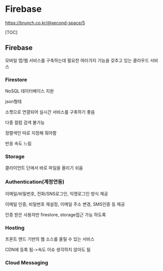 # Firebase

https://brunch.co.kr/@second-space/5

[TOC]

## Firebase

모바일 앱/웹 서비스를 구축하는데 필요한 여러가지 기능을 갖추고 있는 클라우드 서비스



### Firestore

NoSQL 데이터베이스 지원

json형태

소켓으로 연결되어 실시간 서비스를 구축하기 좋음

다중 컬럼 검색 불가능

정렬색인 따로 지정해 줘야함

반응 속도 느림



### Storage

클라이언트 단에서 바로 파일을 올리기 쉬움



### Authentication(계정연동)

이메일/비밀번호, 전화/SNS로그인, 익명로그인 방식 제공

이메일 인증, 비밀번호 재설정, 이메일 주소 변경, SMS인증 등 제공

인증 받은 사용자만 firestore, storage접근 가능 하도록 



### Hosting

프론트 앤드 기반의 웹 소스를 올릴 수 있는 서비스

CDN에 등록 됨->속도 이슈 생각하지 않아도 됨



### Cloud Messaging